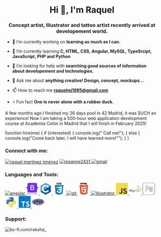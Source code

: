 <h1 align="center">Hi 👋, I'm Raquel</h1>
<h3 align="center">Concept artist, Illustrator and tattoo artist recently arrived at developement world.</h3>

- 🔭 I’m currently working on **learning as much as I can.**

- 🌱 I’m currently learning **C, HTML, CSS, Angular, MySQL, TypeSrcipt, JavaScript, PHP and Python**

- 🤝 I’m looking for help with **searching good sources of information about developement and technologies.**

- 💬 Ask me about **anything creative! Design, concept, mockups...**

- 📫 How to reach me **raquelmj1995@gmail.com**

- ⚡ Fun fact **One is never alone with a rubber duck.**

A few months ago I finished my 26 days pool in 42 Madrid, it was SUCH an experience! 
Now I am taking a 500-hour web application development course at Academia Colón in Madrid that I will finish in February 2025! 

function hire(me) {
    if (interested) {
        console.log(" Call me!");
    } else {
        console.log("Come back later, I will have learned more!"");
    }
}

<h3 align="left">Connect with me:</h3>
<p align="left">
<a href="https://www.linkedin.com/in/raquel-mart%C3%ADnez-jim%C3%A9nez-26a2ab172/" target="_blank"><img align="center" src="https://raw.githubusercontent.com/rahuldkjain/github-profile-readme-generator/master/src/images/icons/Social/linked-in-alt.svg" alt="raquel martínez jiménez" height="30" width="40" /></a>
<a href="@roxanne2431" target="_blank">
  <img src="https://i.pinimg.com/originals/7b/fe/da/7bfedaf2ecd0996d8dea31988dcf013c.png" alt="roxanne2431" width="60" height="40"/>
</a>
<a href="mailto:raquelmj1995@gmail.com" target="_blank">
  <img src="https://mailmeteor.com/logos/assets/PNG/Gmail_Logo_512px.png" alt="gmail" width="60" height="40"/>
</a>
</p>

<h3 align="left">Languages and Tools:</h3>
<p align="left"> <a href="https://angular.io"> <img src="https://angular.io/assets/images/logos/angular/angular.svg" alt="angular" width="40" height="40"/> </a> <a href="https://getbootstrap.com" target="_blank" rel="noreferrer"> <img src="https://raw.githubusercontent.com/devicons/devicon/master/icons/bootstrap/bootstrap-plain-wordmark.svg" alt="bootstrap" width="40" height="40"/> </a> <a href="https://www.cprogramming.com/" target="_blank" rel="noreferrer"> <img src="https://raw.githubusercontent.com/devicons/devicon/master/icons/c/c-original.svg" alt="c" width="40" height="40"/> </a> <a href="https://www.w3schools.com/css/" target="_blank" rel="noreferrer"> <img src="https://raw.githubusercontent.com/devicons/devicon/master/icons/css3/css3-original-wordmark.svg" alt="css3" width="40" height="40"/> </a> <a href="https://git-scm.com/" target="_blank" rel="noreferrer"> <img src="https://www.vectorlogo.zone/logos/git-scm/git-scm-icon.svg" alt="git" width="40" height="40"/> </a> <a href="https://www.w3.org/html/" target="_blank" rel="noreferrer"> <img src="https://raw.githubusercontent.com/devicons/devicon/master/icons/html5/html5-original-wordmark.svg" alt="html5" width="40" height="40"/> </a> <a href="https://www.adobe.com/in/products/illustrator.html" target="_blank" rel="noreferrer"> <img src="https://www.vectorlogo.zone/logos/adobe_illustrator/adobe_illustrator-icon.svg" alt="illustrator" width="40" height="40"/> </a> <a href="https://developer.mozilla.org/en-US/docs/Web/JavaScript" target="_blank" rel="noreferrer"> <img src="https://raw.githubusercontent.com/devicons/devicon/master/icons/javascript/javascript-original.svg" alt="javascript" width="40" height="40"/> </a> <a href="https://www.mysql.com/" target="_blank" rel="noreferrer"> <img src="https://raw.githubusercontent.com/devicons/devicon/master/icons/mysql/mysql-original-wordmark.svg" alt="mysql" width="40" height="40"/> </a> <a href="https://www.photoshop.com/en" target="_blank" rel="noreferrer"> <img src="https://raw.githubusercontent.com/devicons/devicon/master/icons/photoshop/photoshop-line.svg" alt="photoshop" width="40" height="40"/> </a> <a href="https://www.python.org" target="_blank" rel="noreferrer"> <img src="https://raw.githubusercontent.com/devicons/devicon/master/icons/python/python-original.svg" alt="python" width="40" height="40"/> </a> <a href="https://www.typescriptlang.org/" target="_blank" rel="noreferrer"> <img src="https://raw.githubusercontent.com/devicons/devicon/master/icons/typescript/typescript-original.svg" alt="typescript" width="40" height="40"/> </a> 
<a href="https://www.php.net/" target="_blank">
  <img src="https://raw.githubusercontent.com/devicons/devicon/master/icons/php/php-original.svg" alt="php" width="40" height="40"/>
</a>
</p>


<h3 align="left">Support:</h3>
<p><a href="https://ko-fi.com/raksha_"> <img align="left" src="https://cdn.ko-fi.com/cdn/kofi3.png?v=3" height="50" width="210" alt="ko-fi.com/raksha_" /></a></p><br><br>

